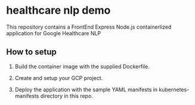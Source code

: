 # healthcare nlp demo
This repository contains a FrontEnd Express Node.js containerlized application for Google Healthcare NLP

## How to setup

1. Build the container image with the supplied Dockerfile.

2. Create and setup your GCP project.

3. Deploy the application with the sample YAML manifests in kubernetes-manifests directory in this repo.


